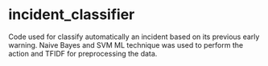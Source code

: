 # incident_classifier
Code used for classify automatically an incident based on its previous early warning. Naive Bayes and SVM ML technique was used to perform the action and TFIDF for preprocessing the data.
